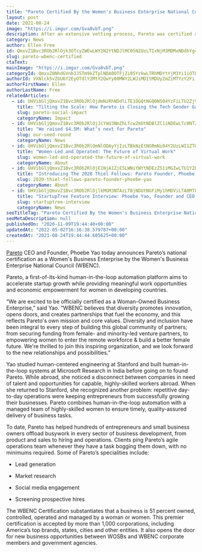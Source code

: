 ```yaml
---
title: "Pareto Certified By the Women's Business Enterprise National Council"
layout: post
date: 2021-08-24
image: "https://i.imgur.com/Gva8vbT.png"
description: After an extensive vetting process, Pareto was certified as a women-owned and operated business by WBENC.
category: News
author: Ellen Free
id: QmxvZ1Bvc3ROb2RlOjk3OTcyZWEwLWY2N2YtNDJlMC05N2UzLTIxNjM3MDMxNDdhYg==
slug: pareto-wbenc-certified
ctaText: 
mainImage: "https://i.imgur.com/Gva8vbT.png"
categoryId: QmxvZ0NhdGVnb3J5Tm9kZTplNDA0OTFjZi05YzkwLTRhMDYtYjM3Yi1iOTFkZDJhNWM1NDE=
authorId: VXNlck5vZGU6Y2EyOTdlY2MtY2QwYy00MWY2LWJiMDItMDUyZmZiMTYzY2Fi
authorFirstName: Ellen
authorLastName: Free
relatedArticles:
  - id: UHVibGljQmxvZ1Bvc3ROb2RlOjdmNzRhNDdlLTE1OGQtNGQ0NS04YzFiLTU2ZjVhZWM3MmIyYw==
    title: "Tilting the Scale: How Pareto is Closing the Tech Gender Gap"
    slug: pareto-social-impact
    categoryName: Impact
  - id: UHVibGljQmxvZ1Bvc3ROb2RlOjJiYmU3NmZhLTcwZmUtNDBlZC1iNDEwLTc0NTZiODhiZDUyNQ==
    title: "We raised $4.5M: What’s next for Pareto"
    slug: our-seed-round
    categoryName: News
  - id: UHVibGljQmxvZ1Bvc3ROb2RlOmNlODAyYjIzLTBkNzEtNGRmNi04Y2UzLWI1ZTQ4NTFiNWVmYg==
    title: "Women-Led and Operated: The Future of Virtual Work"
    slug: women-led-and-operated-the-future-of-virtual-work
    categoryName: About
  - id: UHVibGljQmxvZ1Bvc3ROb2RlOjE1NjA1ZjE5LWNiYWYtNDEzZS1iMGIwLTU1Y2E3MDY5YTliZA==
    title: "Introducing The 2020 Thiel Fellows: Pareto Founder, Phoebe Yao"
    slug: 2020-thiel-fellows-pareto-founder-phoebe-yao
    categoryName: About
  - id: UHVibGljQmxvZ1Bvc3ROb2RlOjlkMGM3NTAzLTBjNDUtNGFiMy1hMDViLTA0MTFiN2YzZTViNw==
    title: "StartupTree Feature Interview: Phoebe Yao, Founder and CEO at Pareto"
    slug: startuptree-interview
    categoryName: News
seoTitleTag: "Pareto Certified By the Women's Business Enterprise National Council"
seoMetaDescription: null
publishedOn: "2020-11-09T19:44:40+00:00"
updatedAt: "2022-05-02T16:16:38.579787+00:00"
createdAt: "2021-08-24T19:44:44.605625+00:00"
---
```

[Pareto](https://hellopareto.com/) CEO and Founder, Phoebe Yao today announces Pareto’s national certification as a Women's Business Enterprise by the Women's Business Enterprise National Council (WBENC). 

Pareto, a first-of-its-kind human-in-the-loop automation platform aims to accelerate startup growth while providing meaningful work opportunities and economic empowerment for women in developing countries. 

“We are excited to be officially certified as a Woman-Owned Business Enterprise,” said Yao. “WBENC believes that diversity promotes innovation, opens doors, and creates partnerships that fuel the economy, and this reflects Pareto's own mission and core values. Diversity and inclusion have been integral to every step of building this global community of partners; from securing funding from female- and minority-led venture partners, to empowering women to enter the remote workforce & build a better female future. We're thrilled to join this inspiring organization, and we look forward to the new relationships and possibilities.” 

Yao studied human-centered engineering at Stanford and built human-in-the-loop systems at Microsoft Research in India before going on to found Pareto. While abroad, she noticed a disconnect between companies in need of talent and opportunities for capable, highly-skilled workers abroad. When she returned to Stanford, she recognized another problem: repetitive day-to-day operations were keeping entrepreneurs from successfully growing their businesses. Pareto combines human-in-the-loop automation with a managed team of highly-skilled women to ensure timely, quality-assured delivery of business tasks.

To date, Pareto has helped hundreds of entrepreneurs and small business owners offload busywork in every sector of business development, from product and sales to hiring and operations. Clients ping Pareto’s agile operations team whenever they have a task bogging them down, with no minimums required. Some of Pareto’s specialities include:


- Lead generation

- Market research

- Social media engagement

- Screening prospective hires

The WBENC Certification substantiates that a business is 51 percent owned, controlled, operated and managed by a woman or women. This premier certification is accepted by more than 1,000 corporations, including America’s top brands, states, cities and other entities. It also opens the door for new business opportunities between WOSBs and WBENC corporate members and government agencies.